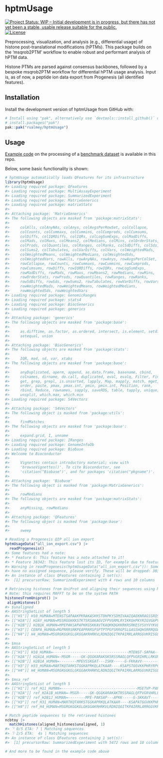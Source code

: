 
# hptmUsage

<!-- badges: start -->

[![Project Status: WIP – Initial development is in progress, but there
has not yet been a stable, usable release suitable for the
public.](https://www.repostatus.org/badges/latest/wip.svg)](https://www.repostatus.org/#wip)
[![License](https://img.shields.io/badge/license-GPLv3-blue)](https://www.gnu.org/licenses/gpl-3.0.en.html)
<!-- badges: end -->

Preprocessing, visualization, and analysis (e.g., differential usage) of
histone post-translational modifications (hPTMs). This package builds on
the ‘msqrob2PTM’ workflow to enable robust and performant analysis of
hPTM data.

Histone PTMs are parsed against consensus backbones, followed by a
bespoke msqrob2PTM workflow for differential hPTM usage analysis. Input
is, as of now, a peptide ion data export from Progenesis (all identified
features).

## Installation

Install the development version of hptmUsage from GitHub with:

``` r
# Install using "pak", alternatively use `devtools::install_github()` or `renv::install()`
# install.packages("pak")
pak::pak("rualmey/hptmUsage")
```

## Usage

[Example code](/data-raw/hptm_benchmark.R) on the processing of a
[benchmark dataset](https://doi.org/10.1039/D1MO00201E) is available in
this repo.

Below, some basic functionality is shown:

``` r
# hptmUsage automatically loads QFeatures for its infrastructure
library(hptmUsage)
#> Loading required package: QFeatures
#> Loading required package: MultiAssayExperiment
#> Loading required package: SummarizedExperiment
#> Loading required package: MatrixGenerics
#> Loading required package: matrixStats
#> 
#> Attaching package: 'MatrixGenerics'
#> The following objects are masked from 'package:matrixStats':
#> 
#>     colAlls, colAnyNAs, colAnys, colAvgsPerRowSet, colCollapse,
#>     colCounts, colCummaxs, colCummins, colCumprods, colCumsums,
#>     colDiffs, colIQRDiffs, colIQRs, colLogSumExps, colMadDiffs,
#>     colMads, colMaxs, colMeans2, colMedians, colMins, colOrderStats,
#>     colProds, colQuantiles, colRanges, colRanks, colSdDiffs, colSds,
#>     colSums2, colTabulates, colVarDiffs, colVars, colWeightedMads,
#>     colWeightedMeans, colWeightedMedians, colWeightedSds,
#>     colWeightedVars, rowAlls, rowAnyNAs, rowAnys, rowAvgsPerColSet,
#>     rowCollapse, rowCounts, rowCummaxs, rowCummins, rowCumprods,
#>     rowCumsums, rowDiffs, rowIQRDiffs, rowIQRs, rowLogSumExps,
#>     rowMadDiffs, rowMads, rowMaxs, rowMeans2, rowMedians, rowMins,
#>     rowOrderStats, rowProds, rowQuantiles, rowRanges, rowRanks,
#>     rowSdDiffs, rowSds, rowSums2, rowTabulates, rowVarDiffs, rowVars,
#>     rowWeightedMads, rowWeightedMeans, rowWeightedMedians,
#>     rowWeightedSds, rowWeightedVars
#> Loading required package: GenomicRanges
#> Loading required package: stats4
#> Loading required package: BiocGenerics
#> Loading required package: generics
#> 
#> Attaching package: 'generics'
#> The following objects are masked from 'package:base':
#> 
#>     as.difftime, as.factor, as.ordered, intersect, is.element, setdiff,
#>     setequal, union
#> 
#> Attaching package: 'BiocGenerics'
#> The following objects are masked from 'package:stats':
#> 
#>     IQR, mad, sd, var, xtabs
#> The following objects are masked from 'package:base':
#> 
#>     anyDuplicated, aperm, append, as.data.frame, basename, cbind,
#>     colnames, dirname, do.call, duplicated, eval, evalq, Filter, Find,
#>     get, grep, grepl, is.unsorted, lapply, Map, mapply, match, mget,
#>     order, paste, pmax, pmax.int, pmin, pmin.int, Position, rank,
#>     rbind, Reduce, rownames, sapply, saveRDS, table, tapply, unique,
#>     unsplit, which.max, which.min
#> Loading required package: S4Vectors
#> 
#> Attaching package: 'S4Vectors'
#> The following object is masked from 'package:utils':
#> 
#>     findMatches
#> The following objects are masked from 'package:base':
#> 
#>     expand.grid, I, unname
#> Loading required package: IRanges
#> Loading required package: GenomeInfoDb
#> Loading required package: Biobase
#> Welcome to Bioconductor
#> 
#>     Vignettes contain introductory material; view with
#>     'browseVignettes()'. To cite Bioconductor, see
#>     'citation("Biobase")', and for packages 'citation("pkgname")'.
#> 
#> Attaching package: 'Biobase'
#> The following object is masked from 'package:MatrixGenerics':
#> 
#>     rowMedians
#> The following objects are masked from 'package:matrixStats':
#> 
#>     anyMissing, rowMedians
#> 
#> Attaching package: 'QFeatures'
#> The following object is masked from 'package:base':
#> 
#>     sweep

# Reading a Progenesis QIP all ion export
hptmUsageData("all_ion_export.csv") |>
  readProgenesis()
#> Some features had a note:
#> * Feature 6: This feature has a note attached to it!
#> * Feature 38342: This feature lost its ID, for example due to feature editing without redoing tags
#> Warning in readProgenesis(hptmUsageData("all_ion_export.csv")): Some features
#> have no assigned sequence, please verify. These will be dropped: 38342
#> An instance of class QFeatures containing 1 set(s):
#>  [1] precursorRaw: SummarizedExperiment with 4 rows and 10 columns

# Retrieving histones from UniProt and aligning their sequences using MAFFT
# Note: this requires MAFFT to be on the system PATH
histonesFromUniprot() |>
 alignHistones()
#> $unaligned
#> AAStringSetList of length 5
#> [["H1"]] H10_HUMAN=MTENSTSAPAAKPKRAKASKKSTDHPKYSDMIVAAIQAEKNRAGSSRQSIQKYIKSHY...
#> [["H2A"]] H2AY_HUMAN=MSSRGGKKKSTKTSRSAKAGVIFPVGRMLRYIKKGHPKYRIGVGAPVYMAAVLEYL...
#> [["H2B"]] H2B1K_HUMAN=MPEPAKSAPAPKKGSKKAVTKAQKKDGKKRKRSRKESYSVYVYKVLKQVHPDTGI...
#> [["H3"]] CENPA_HUMAN=MGPRRRSRKPEAPRRRSPSPTPTPGPSRRGPSLGASSHQHSRRRQGWLKEIRKLQK...
#> [["H4"]] H4_HUMAN=MSGRGKGGKGLGKGGAKRHRKVLRDNIQGITKPAIRRLARRGGVKRISGLIYEETRGVL...
#> 
#> $msa
#> AAStringSetList of length 5
#> [["H1"]] H10_HUMAN=-----------------------------------MTENST-SAPAA-----------...
#> [["H2A"]] H2A1A_HUMAN=-MSGR-----GK-QGGKARAKSKSRSSRAGLQFPVGRIHRLLRKGNYAE-RIGAG...
#> [["H2B"]] H2B1A_HUMAN=--------MPEVSSKGAT---ISKK-----G-FKKAVV--------KTQKK-EGK...
#> [["H3"]] H33_HUMAN=MARTKQTARKSTGGKAPRKQLATKAAR----KSAPSTGGVKKPHRYRPGTVALREIRR...
#> [["H4"]] H4_HUMAN=MSGRGKGGKGLGKGGAKRHRKVLRDNIQGITKPAIRRLARRGGVKRISGLIYEETRGVL...
#> 
#> $msa_ref
#> AAStringSetList of length 5
#> [["H1"]] ref_H11_HUMAN=-----------------------------------MSETVP-PAPAASAAP---...
#> [["H2A"]] ref_H2A1B_HUMAN=-MSGR-----GK-QGGKARAKAKTRSSRAGLQFPVGRVHRLLRKGNYSE-R...
#> [["H2B"]] ref_H2B1J_HUMAN=--------MPE-PAKSAP---APKK-----G-SKKAVT--------KAQKK...
#> [["H3"]] ref_H31_HUMAN=MARTKQTARKSTGGKAPRKQLATKAAR----KSAPATGGVKKPHRYRPGTVALR...
#> [["H4"]] ref_H4_HUMAN=MSGRGKGGKGLGKGGAKRHRKVLRDNIQGITKPAIRRLARRGGVKRISGLIYEET...

# Match peptide sequences to the retrieved histones
ncbtoy |>
  matchHistones(aligned_histones$unaligned, 1)
#> ⠙ 0/5 ETA: ? | Matching sequences
#> ⠹ 2/5 ETA:  4s | Matching sequences
#> An instance of class QFeatures containing 1 set(s):
#>  [1] precursorRaw: SummarizedExperiment with 5472 rows and 10 columns

# And more to be found in the example code above
```
